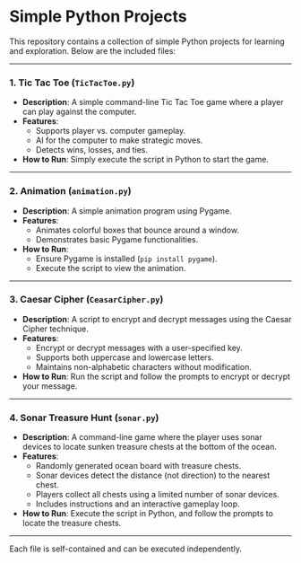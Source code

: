 # Simple Python Projects

This repository contains a collection of simple Python projects for learning and exploration. Below are the included files:

---

### 1. Tic Tac Toe (`TicTacToe.py`)
- **Description**: A simple command-line Tic Tac Toe game where a player can play against the computer.
- **Features**:
  - Supports player vs. computer gameplay.
  - AI for the computer to make strategic moves.
  - Detects wins, losses, and ties.
- **How to Run**: Simply execute the script in Python to start the game.

---

### 2. Animation (`animation.py`)
- **Description**: A simple animation program using Pygame.
- **Features**:
  - Animates colorful boxes that bounce around a window.
  - Demonstrates basic Pygame functionalities.
- **How to Run**:
  - Ensure Pygame is installed (`pip install pygame`).
  - Execute the script to view the animation.

---

### 3. Caesar Cipher (`CeasarCipher.py`)
- **Description**: A script to encrypt and decrypt messages using the Caesar Cipher technique.
- **Features**:
  - Encrypt or decrypt messages with a user-specified key.
  - Supports both uppercase and lowercase letters.
  - Maintains non-alphabetic characters without modification.
- **How to Run**: Run the script and follow the prompts to encrypt or decrypt your message.

---

### 4. Sonar Treasure Hunt (`sonar.py`)
- **Description**: A command-line game where the player uses sonar devices to locate sunken treasure chests at the bottom of the ocean.
- **Features**:
  - Randomly generated ocean board with treasure chests.
  - Sonar devices detect the distance (not direction) to the nearest chest.
  - Players collect all chests using a limited number of sonar devices.
  - Includes instructions and an interactive gameplay loop.
- **How to Run**: Execute the script in Python, and follow the prompts to locate the treasure chests.

---

Each file is self-contained and can be executed independently.
